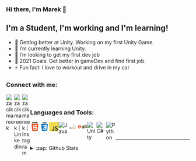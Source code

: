 ### Hi there, I'm Marek 👋

## I'm a Student, I'm working and I'm learning!

- 🔭 Getting better at Unity. Working on my first Unity Game. 
- 🌱 I’m currently learning Unity.
- 👯 I’m looking to get my first dev job
- 🥅 2021 Goals: Get better in gameDev and find first job.
- ⚡ Fun fact: I love to workout and drive in my car

### Connect with me:

[<img align="left" alt="zacikmareek" width="22px" src="https://image.flaticon.com/icons/svg/124/124010.svg" />][Facebook]
[<img align="left" alt="zacikmareek | LinkedIn" width="22px" src="https://image.flaticon.com/icons/svg/174/174857.svg" />][linkedin]
[<img align="left" alt="zacikmareek | Instagram" width="22px" src="https://upload.wikimedia.org/wikipedia/commons/a/a5/Instagram_icon.png" />][instagram]

<br />

### Languages and Tools:

[<img align="left" alt="HTML5" width="26px" src="https://raw.githubusercontent.com/github/explore/80688e429a7d4ef2fca1e82350fe8e3517d3494d/topics/html/html.png" />][HTML]
[<img align="left" alt="CSS3" width="26px" src="https://raw.githubusercontent.com/github/explore/80688e429a7d4ef2fca1e82350fe8e3517d3494d/topics/css/css.png" />][CSS]
[<img align="left" alt="JavaScript" width="26px" src="https://raw.githubusercontent.com/github/explore/80688e429a7d4ef2fca1e82350fe8e3517d3494d/topics/javascript/javascript.png" />][JavaScript]
[<img align="left" alt="Java" width="26px" src="https://cdn.iconscout.com/icon/free/png-256/java-43-569305.png" />][Java]
[<img align="left" alt="MySQL" width="26px" src="https://raw.githubusercontent.com/github/explore/80688e429a7d4ef2fca1e82350fe8e3517d3494d/topics/mysql/mysql.png" />][MySQL]
[<img align="left" alt="Git" width="26px" src="https://raw.githubusercontent.com/github/explore/80688e429a7d4ef2fca1e82350fe8e3517d3494d/topics/git/git.png" />][GIT]
[<img align="left" alt="Unity" width="26px" src="https://cdn4.iconfinder.com/data/icons/logos-brands-5/24/unity-512.png" />][Unity]
[<img align="left" alt="C#" width="26px" src="https://seeklogo.com/images/C/c-sharp-c-logo-02F17714BA-seeklogo.com.png" />][C#]
[<img align="left" alt="Python" width="26px" src="https://cdn3.iconfinder.com/data/icons/logos-and-brands-adobe/512/267_Python-512.png" />][Python]


<br />
<br />

---
<details>
  <summary>:zap: Github Stats</summary>


  <img align="left" alt="zacikmareek's Github Stats" src="https://github-readme-stats.vercel.app/api?username=zacikmareek&show_icons=true&theme=radical&hide_border=true" />
  

</details>

[Facebook]: https://www.facebook.com/marekzacik
[instagram]: https://www.instagram.com/zarek_macik/
[linkedin]: https://www.linkedin.com/in/zacikmareek
[HTML]: https://en.wikipedia.org/wiki/HTML
[CSS]: https://en.wikipedia.org/wiki/Cascading_Style_Sheets
[JavaScript]: https://www.javascript.com/
[Java]: https://www.java.com/en/
[MySQL]: https://www.mysql.com/
[GIT]: https://git-scm.com/
[Unity]: https://unity.com/
[C#]: https://en.wikipedia.org/wiki/C_Sharp_(programming_language)
[Python]: https://www.python.org/
